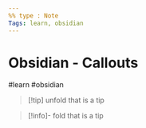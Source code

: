 ```yaml
---
%% type : Note
Tags: learn, obsidian
---
```

# Obsidian - Callouts

#learn #obsidian


>[!tip] unfold
>that is a tip

>[!info]- fold
>that is a tip

